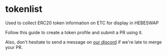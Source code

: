 # tokenlist
Used to collect ERC20 token information on ETC for display in HEBESWAP

Follow this guide to create a token profile and submit a PR using it.

Also, don't hesitate to send a message on [our discord](https://discord.gg/HFBUJ3AKFT) if we're late to merge your PR.
